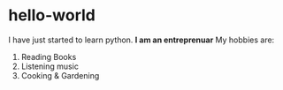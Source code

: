 # hello-world
I have just started to learn python.
**I am an entreprenuar**
My hobbies are:
1. Reading Books
2. Listening music
3. Cooking & Gardening
